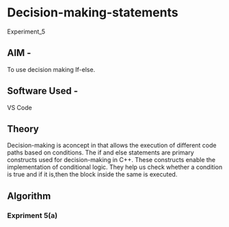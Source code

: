 # Decision-making-statements

Experiment_5

## AIM - 
To use decision making If-else.
## Software Used - 
VS Code
## Theory
Decision-making is aconcept in that allows the execution of different code paths based on conditions. The if and else statements are primary constructs used for decision-making in  C++. These constructs enable the implementation of conditional logic. They help us check whether a condition is true and if it is,then the block inside the same is executed.

## Algorithm
### Expriment 5(a)
